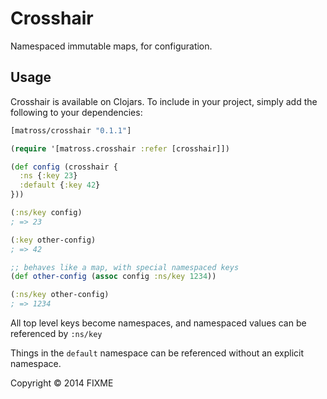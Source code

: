 # Crosshair

Namespaced immutable maps, for configuration.

## Usage
Crosshair is available on Clojars. To include in your project, simply add the following to your dependencies:

```clojure
[matross/crosshair "0.1.1"]
```

```clj
(require '[matross.crosshair :refer [crosshair]])

(def config (crosshair {
  :ns {:key 23}
  :default {:key 42}
}))

(:ns/key config)
; => 23

(:key other-config)
; => 42

;; behaves like a map, with special namespaced keys
(def other-config (assoc config :ns/key 1234))

(:ns/key other-config)
; => 1234
```

All top level keys become namespaces, and namespaced values can be referenced by `:ns/key`

Things in the `default` namespace can be referenced without an explicit namespace.

Copyright © 2014 FIXME
